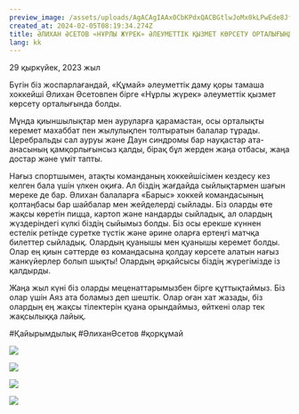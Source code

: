 ```yaml
---
preview_image: /assets/uploads/AgACAgIAAx0CbKPdxQACBGtlwJoMx0kLPwEde8JfWnpJ3hslHQACj-IxG-qZCEptCMIO-b6AyQEAAwIAA3gAAzQE
created_at: 2024-02-05T08:19:34.274Z
title: ӘЛИХАН ӘСЕТОВ «НҰРЛЫ ЖҮРЕК» ӘЛЕУМЕТТІК ҚЫЗМЕТ КӨРСЕТУ ОРТАЛЫҒЫНДА БОЛДЫ.
lang: kk
---
```


29 қыркүйек, 2023 жыл

Бүгін біз жоспарлағандай, «Құмай» әлеуметтік даму қоры тамаша хоккейші Әлихан Әсетовпен бірге «Нұрлы жүрек» әлеуметтік қызмет көрсету орталығында болды.

Мұнда қиыншылықтар мен ауруларға қарамастан, осы орталықты керемет махаббат пен жылулықпен толтыратын балалар тұрады. Церебральды сал ауруы және Даун синдромы бар науқастар ата-анасының қамқорлығынсыз қалды, бірақ бұл жерден жаңа отбасы, жаңа достар және үміт тапты.

Нағыз спортшымен, атақты команданың хоккейшісімен кездесу кез келген бала үшін үлкен оқиға. Ал біздің жағдайда сыйлықтармен шағын мереке де бар. Әлихан балаларға «Барыс» хоккей командасының қолтаңбасы бар шайбалар мен жейделерді сыйлады. Біз оларды өте жақсы көретін пицца, картоп және нандарды сыйладық, ал олардың жүздеріндегі күлкі біздің сыйымыз болды. Біз осы ерекше күннен естелік ретінде суретке түстік және әрине оларға ертеңгі матчқа билеттер сыйладық. Олардың қуанышы мен қуанышы керемет болды. Олар ең қиын сәттерде өз командасына қолдау көрсете алатын нағыз жанкүйерлер болып шықты! Олардың әрқайсысы біздің жүрегімізде із қалдырды.

Жаңа жыл күні біз оларды меценаттарымызбен бірге құттықтаймыз. Біз олар үшін Аяз ата боламыз деп шештік. Олар оған хат жазады, біз олардың ең жақсы тілектерін қуана орындаймыз, өйткені олар тек жақсылыққа лайық.

#Қайырымдылық #ӘлиханӘсетов #қорқұмай

![](/assets/uploads/AgACAgIAAx0CbKPdxQACBGplwJoMsEpxWGkr35gueQJlbJyA-QACjOIxG-qZCEr0QIEvKp6o9wEAAwIAA3gAAzQE)

![](/assets/uploads/AgACAgIAAx0CbKPdxQACBGxlwJoMQne067znVPbgq_9qfN2QzwACkOIxG-qZCEo38vDCEz7_6QEAAwIAA3gAAzQE)

![](/assets/uploads/AgACAgIAAx0CbKPdxQACBG1lwJoMF6tAS2BtAAFQjMvrDFH8SLMAAo7iMRvqmQhKuHzx0ZBUGG4BAAMCAAN4AAM0BA)

![](/assets/uploads/AgACAgIAAx0CbKPdxQACBG5lwJoM-_c2IVPFFdnNKD0mf7uQJgACjeIxG-qZCEpnEK_P9RZxDgEAAwIAA3gAAzQE)

